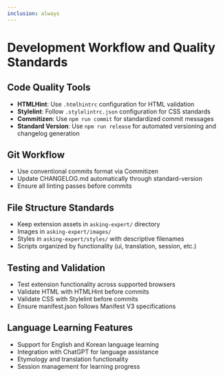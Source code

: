 ```yaml
---
inclusion: always
---
```


# Development Workflow and Quality Standards

## Code Quality Tools
- **HTMLHint**: Use `.htmlhintrc` configuration for HTML validation
- **Stylelint**: Follow `.stylelintrc.json` configuration for CSS standards
- **Commitizen**: Use `npm run commit` for standardized commit messages
- **Standard Version**: Use `npm run release` for automated versioning and changelog generation

## Git Workflow
- Use conventional commits format via Commitizen
- Update CHANGELOG.md automatically through standard-version
- Ensure all linting passes before commits

## File Structure Standards
- Keep extension assets in `asking-expert/` directory
- Images in `asking-expert/images/`
- Styles in `asking-expert/styles/` with descriptive filenames
- Scripts organized by functionality (ui, translation, session, etc.)

## Testing and Validation
- Test extension functionality across supported browsers
- Validate HTML with HTMLHint before commits
- Validate CSS with Stylelint before commits
- Ensure manifest.json follows Manifest V3 specifications

## Language Learning Features
- Support for English and Korean language learning
- Integration with ChatGPT for language assistance
- Etymology and translation functionality
- Session management for learning progress